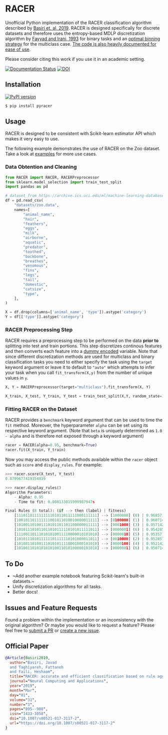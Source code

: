 # RACER

Unofficial Python implementation of the RACER classification algorithm described by [Basiri et. al, 2019](https://link.springer.com/article/10.1007/s00521-017-3117-2).
RACER is designed specifically for discrete datasets and therefore uses the entropy-based MDLP discretization algorithm by [Fayyad and Irani, 1993](http://web.donga.ac.kr/kjunwoo/files/Multi%20interval%20discretization%20of%20continuous%20valued%20attributes%20for%20classification%20learning.pdf) for binary tasks and an [optimal binning strategy](https://arxiv.org/abs/2001.08025) for the multiclass case. [The code is also heavily documented for ease of use](https://pyracer.readthedocs.io/en/latest/).

Please consider citing this work if you use it in an academic setting.

[![Documentation Status](https://readthedocs.org/projects/pyracer/badge/?version=latest)](https://pyracer.readthedocs.io/en/latest/?badge=latest) [![DOI](https://zenodo.org/badge/656323287.svg)](https://zenodo.org/badge/latestdoi/656323287)

## Installation
[![PyPI version](https://badge.fury.io/py/pyracer.svg)](https://badge.fury.io/py/pyracer)
```bash
$ pip install pyracer
```

## Usage
RACER is designed to be consistent with Scikit-learn estimator API which makes it very easy to use.


The following example demonstrates the use of RACER on the Zoo dataset. Take a look at [examples](https://github.com/Adversarian/RACER/tree/main/examples) for more use cases.
### Data Obtention and Cleaning
```python
from RACER import RACER, RACERPreprocessor
from sklearn.model_selection import train_test_split
import pandas as pd

# dataset from https://archive.ics.uci.edu/ml/machine-learning-databases/zoo/
df = pd.read_csv(
    "datasets/zoo.data",
    names=[
        "animal_name",
        "hair",
        "feathers",
        "eggs",
        "milk",
        "airborne",
        "aquatic",
        "predator",
        "toothed",
        "backbone",
        "breathes",
        "venomous",
        "fins",
        "legs",
        "tail",
        "domestic",
        "catsize",
        "type",
    ],
)

X = df.drop(columns=['animal_name', 'type']).astype('category')
Y = df[['type']].astype('category')
```

### RACER Preprocessing Step
RACER requires a preprocessing step to be performed on the data **prior to** splitting into test and train portions. This step discretizes continous features and then converts each feature into a [dummy encoded](https://datascience.stackexchange.com/questions/98172/what-is-the-difference-between-one-hot-and-dummy-encoding) variable. Note that since different discretization methods are used for multiclass and binary classification tasks you need to either specify the task using the `target` keyword argument or leave it to default to `"auto"` which attempts to infer your task when you call `fit_transform(X,y)` from the number of unique values in `y`.
```python
X, Y = RACERPreprocessor(target="multiclass").fit_transform(X, Y)

X_train, X_test, Y_train, Y_test = train_test_split(X,Y, random_state=1, test_size=0.3)
```

### Fitting RACER on the Dataset
RACER provides a `benchmark` keyword argument that can be used to time the `fit` method. Moreover, the hyperparameter `alpha` can be set using its respective keyword argument. (Note that `beta` is uniquely determined as `1.0 - alpha` and is therefore not exposed through a keyword argument)
```python
racer = RACER(alpha=0.95, benchmark=True)
racer.fit(X_train, Y_train)
```

Now you may access the public methods available within the `racer` object such as `score` and `display_rules`. For example:
```python
>>> racer.score(X_test, Y_test)
0.8709677419354839

>>> racer.display_rules()
Algorithm Parameters:
	- Alpha: 0.95
	- Time to fit: 0.008133015999987947s

Final Rules (8 total): (if --> then (label) | fitness)
	[111011011111111101011011111000111111] --> [1000000] (0) | 0.9685714285714285
	[100101101111111001011010010000011111] --> [0100000] (1) | 0.9607142857142856
	[101001101001110101101101100000011111] --> [0001000] (3) | 0.9571428571428571
	[101011101011011010111110101011111011] --> [0000001] (6) | 0.9542857142857143
	[111001101110101010011110000010101010] --> [0000010] (5) | 0.9535714285714285
	[101011101011111101111110101000011011] --> [0010000] (2) | 0.9528571428571428
	[101001101001110101011110001000101010] --> [0000100] (4) | 0.9521428571428571
	[101001101010101010011010100000101010] --> [0000001] (6) | 0.9507142857142856
```
## To Do
- ~Add another example notebook featuring Scikit-learn's built-in datasets.~
- Unify discretization algorithms for all tasks.
- Better docs!

## Issues and Feature Requests
Found a problem within the implementation or an inconsistency with the original algorithm? Or maybe you would like to request a feature? Please feel free to [submit a PR](https://github.com/Adversarian/RACER/pulls) or [create a new issue](https://github.com/Adversarian/RACER/issues).

## Official Paper
```bibtex
@Article{Basiri2019,
  author="Basiri, Javad
  and Taghiyareh, Fattaneh
  and Faili, Heshaam",
  title="RACER: accurate and efficient classification based on rule aggregation approach",
  journal="Neural Computing and Applications",
  year="2019",
  month="Mar",
  day="01",
  volume="31",
  number="3",
  pages="895--908",
  issn="1433-3058",
  doi="10.1007/s00521-017-3117-2",
  url="https://doi.org/10.1007/s00521-017-3117-2"
}
```
